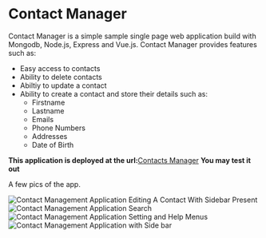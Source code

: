 # Contact Manager
Contact Manager is a simple sample single page web application build with Mongodb,
Node.js, Express and Vue.js. Contact Manager provides features such as:
* Easy access to contacts
* Ability to delete contacts
* Abiltiy to update a contact
* Ability to create a contact and store their details such as:
  * Firstname
  * Lastname
  * Emails
  * Phone Numbers
  * Addresses
  * Date of Birth

**This application is deployed at the url:**[Contacts Manager](https://contacts.randyburrell.info)
__You may **test** it out__

A few pics of the app.

![Contact Management Application Editing A Contact With Sidebar Present](https://www.randyburrell.info/projects/wp-content/uploads/sites/2/2018/01/edit-contact-sidebar.png)
![Contact Management Application Search](https://www.randyburrell.info/projects/wp-content/uploads/sites/2/2018/01/search.png)
![Contact Management Application Setting and Help Menus](https://www.randyburrell.info/projects/wp-content/uploads/sites/2/2018/01/new-contacts-settings-help.png)
![Contact Management Application with Side bar](https://www.randyburrell.info/projects/wp-content/uploads/sites/2/2018/01/new-contact-sidebar.png)
